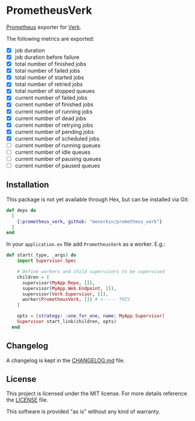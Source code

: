 # PrometheusVerk

[Prometheus](https://prometheus.io/) exporter for
[Verk](https://github.com/edgurgel/verk).

The following metrics are exported:
- [x] job duration
- [x] job duration before failure
- [x] total number of finished jobs
- [x] total number of failed jobs
- [x] total number of started jobs
- [x] total number of retried jobs
- [x] total number of stopped queues
- [x] current number of failed jobs
- [x] current number of finished jobs
- [x] current number of running jobs
- [x] current number of dead jobs
- [x] current number of retrying jobs
- [x] current number of pending jobs
- [x] current number of scheduled jobs
- [ ] current number of running queues
- [ ] current number of idle queues
- [ ] current number of pausing queues
- [ ] current number of paused queues

## Installation

This package is not yet available through Hex, but can be installed via Git:

```elixir
def deps do
  [
    {:prometheus_verk, github: "monorkin/prometheus_verk"}
  ]
end
```

In your `application.ex` file add `PrometheusVerk` as a worker. E.g.:

```elixir
def start(_type, _args) do
    import Supervisor.Spec

    # Define workers and child supervisors to be supervised
    children = [
      supervisor(MyApp.Repo, []),
      supervisor(MyApp.Web.Endpoint, []),
      supervisor(Verk.Supervisor, []),
      worker(PrometheusVerk, []) # <----- THIS
    ]

    opts = [strategy: :one_for_one, name: MyApp.Supervisor]
    Supervisor.start_link(children, opts)
  end
```

## Changelog

A changelog is kept in the [CHANGELOG.md](/CHANGELOG.md) file.

## License

This project is licensed under the MIT license. For more details reference the
[LICENSE](/LICENSE) file.

This software is provided "as is" without any kind of warranty.

